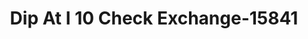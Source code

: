 ---
f_zip-code: 36613
f_state-code: AL
title: Dip At I 10 Check Exchange-15841
f_phone: 251-457-7717
f_city-only: Eight Mile
f_address: 4516 Saint Stephens Rd Eight Mile
f_location-unique-id: '15841'
slug: dip-at-i-10-check-exchange-15841
updated-on: '2024-05-30T13:46:58.046Z'
created-on: '2024-05-30T13:36:59.803Z'
published-on: '2024-05-30T13:54:32.469Z'
f_city-state: cms/city/eight-mile-al.md
f_company: cms/company/dip-at-i-10-check-exchange.md
f_state: cms/state/alabama.md
layout: '[payday-loan].html'
tags: payday-loan
---